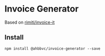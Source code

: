 # Invoice Generator

Based on [rimiti/invoice-it](https://github.com/rimiti/invoice-it)

## Install
```
npm install @ahbbvc/invoice-generator --save
```
